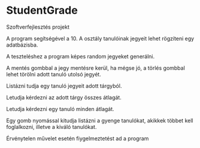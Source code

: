 # StudentGrade
Szoftverfejlesztés projekt

A program segítségével a 10. A osztály tanulóinak jegyeit lehet rögzíteni egy adatbázisba.

A teszteléshez a program képes random jegyeket generálni.

A mentés gombbal a jegy mentésre kerül, ha mégse jó, a törlés gombbal lehet törölni adott tanuló utolsó jegyét.

Listázni tudja egy tanuló jegyeit adott tárgyból.

Letudja kérdezni az adott tárgy összes átlagát.

Letudja kérdezni egy tanuló minden átlagát.

Egy gomb nyomással kitudja listázni  a gyenge tanulókat, akikkek többet kell foglalkozni, illetve a kiváló tanulókat.

Érvénytelen művelet esetén fiygelmeztetést ad a program
